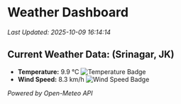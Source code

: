 
# Weather Dashboard

_Last Updated: 2025-10-09 16:14:14_

## Current Weather Data: (Srinagar, JK)
- **Temperature:** 9.9 °C ![Temperature Badge](https://img.shields.io/badge/Temperature-Low%20Temp-blue)
- **Wind Speed:** 8.3 km/h ![Wind Speed Badge](https://img.shields.io/badge/Wind%20Speed-Light%20Wind-blue)

*Powered by Open-Meteo API*
